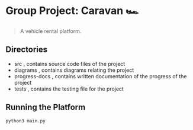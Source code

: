 # Group Project: Caravan 🏎
> A vehicle rental platform.

## Directories
- src , contains source code files of the project
- diagrams , contains diagrams relating the project
- progress-docs , contains written documentation of the progress of the project
- tests , contains the testing file for the project

## Running the Platform
``python3 main.py``
